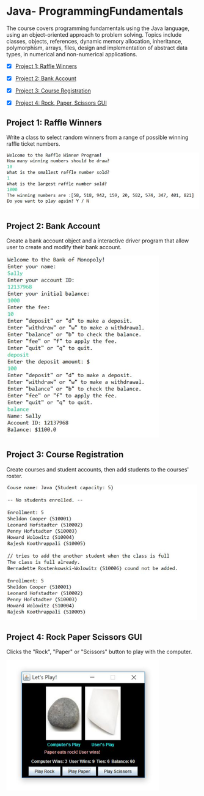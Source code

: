 # Java- ProgrammingFundamentals
The course covers programming fundamentals using the Java language, using an object-oriented approach to problem solving. 
Topics include classes, objects, references, dynamic memory allocation, inheritance, polymorphism, arrays, files, 
design and implementation of abstract data types, in numerical and non-numerical applications.

- [x] [Project 1: Raffle Winners](https://github.com/Sally-Ng/Java-Raffle_Winners)
- [x] [Project 2: Bank Account](https://github.com/Sally-Ng/Java-Bank_Account)
- [x] [Project 3: Course Registration](https://github.com/Sally-Ng/Java-Course_Registration)
- [x] [Project 4: Rock, Paper, Scissors GUI](https://github.com/Sally-Ng/Java-Rock_Paper_Scissors_GUI)


## Project 1: Raffle Winners
Write a class to select random winners from a range of possible winning raffle ticket numbers.
</br>
<p align="left">
  <img src="raffleWinner.JPG" width="600"/>
</p>

## Project 2: Bank Account 
Create a bank account object and a interactive driver program that allow user to create and modify their bank account. 
</br>
<p align="left">
  <img src="bankAccount.JPG" width="400"/>
</p>

## Project 3: Course Registration
Create courses and student accounts, then add students to the courses' roster.
</br>
<p align="left">
  <img src="courseRoster.JPG" width="500"/>
</p>

## Project 4: Rock Paper Scissors GUI
Clicks the "Rock", "Paper" or "Scissors" button to play with the computer.
</br>
<p align="left">
  <img src="RPSGUI.JPG" width="400"/>
</p>
